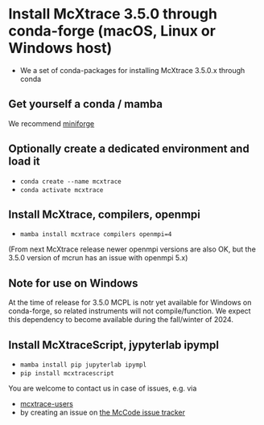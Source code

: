 # Install McXtrace 3.5.0 through conda-forge (macOS, Linux or Windows host)

* We a set of conda-packages for installing McXtrace 3.5.0.x through conda

## Get yourself a conda / mamba
We recommend [miniforge](https://github.com/conda-forge/miniforge)

## Optionally create a dedicated environment and load it
* ```conda create --name mcxtrace ```
* ```conda activate mcxtrace```

## Install McXtrace, compilers, openmpi
* ```mamba install mcxtrace compilers openmpi=4```
  
(From next McXtrace release newer openmpi versions are also OK, but the 3.5.0 version of mcrun has an issue with openmpi 5.x)

## Note for use on Windows
At the time of release for 3.5.0 MCPL is notr yet available for Windows on conda-forge, so related instruments will not compile/function.
We expect this dependency to become available during the fall/winter of 2024.

## Install McXtraceScript, jypyterlab ipympl
* ```mamba install pip jupyterlab ipympl```
* ```pip install mcxtracescript```

You are welcome to contact us in case of issues, e.g. via
*   [mcxtrace-users](mailto:mcxtrace-users@mcxtrace.org)
* by creating an issue on [the McCode issue tracker](https://github.com/McStasMcXtrace/McCode/issues)
